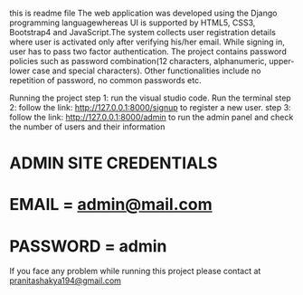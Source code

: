 this is readme file
The web application was developed using the Django programming languagewhereas UI is supported by HTML5, CSS3, Bootstrap4 and JavaScript.The system collects user registration details where user is activated only after verifying his/her email.
While signing in, user has to pass two factor authentication.
The project contains password policies such as password combination(12 characters, alphanumeric, upper-lower case and special characters).
Other functionalities include no repetition of password, no common passwords etc.

Running the project
step 1: run the visual studio code. Run the terminal
step 2: follow the link:  http://127.0.0.1:8000/signup to register a new user.
step 3: follow the link:  http://127.0.0.1:8000/admin to run the admin panel and check the number of users and their information

# ADMIN SITE CREDENTIALS
# EMAIL = admin@mail.com
# PASSWORD = admin

If you face any problem while running this project please contact at pranitashakya194@gmail.com